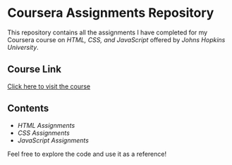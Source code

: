 # Coursera Assignments Repository  

This repository contains all the assignments I have completed for my Coursera course on *HTML, CSS, and JavaScript*
offered by *Johns Hopkins University*.

## Course Link  
[Click here to visit the course](https://www.coursera.org/specializations/html-css-javascript-for-web-developers)

## Contents  
- *HTML Assignments*  
- *CSS Assignments*  
- *JavaScript Assignments*  

Feel free to explore the code and use it as a reference!
